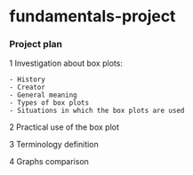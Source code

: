 # fundamentals-project

### Project plan

1 Investigation about box plots:

    - History
    - Creator
    - General meaning
    - Types of box plots
    - Situations in which the box plots are used
  
  
2 Practical use of the box plot


3 Terminology definition


4 Graphs comparison